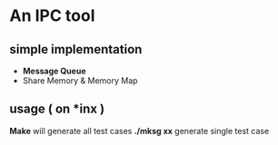 An IPC tool
===
## simple implementation 
* __Message Queue__
* Share Memory & Memory Map

## usage ( on \*inx )
**Make** will generate all test cases
**./mksg xx** generate single test case


